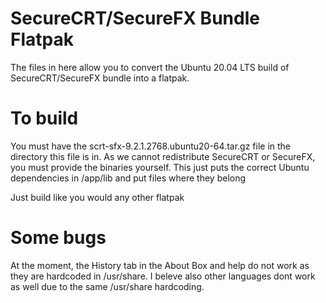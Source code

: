 SecureCRT/SecureFX Bundle Flatpak
=================================
The files in here allow you to convert the Ubuntu 20.04 LTS build of SecureCRT/SecureFX bundle into a flatpak.

To build
========
You must have the scrt-sfx-9.2.1.2768.ubuntu20-64.tar.gz file in the directory this file is in. As we cannot
redistribute SecureCRT or SecureFX, you must provide the binaries yourself. This just puts the correct Ubuntu
dependencies in /app/lib and put files where they belong

Just build like you would any other flatpak

Some bugs
=========
At the moment, the History tab in the About Box and help do not work as they are hardcoded in /usr/share. 
I beleve also other languages dont work as well due to the same /usr/share hardcoding.
